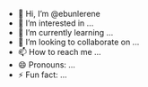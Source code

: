 - 👋 Hi, I’m @ebunlerene
- 👀 I’m interested in ...
- 🌱 I’m currently learning ...
- 💞️ I’m looking to collaborate on ...
- 📫 How to reach me ...
- 😄 Pronouns: ...
- ⚡ Fun fact: ...

<!---
ebunlerene/ebunlerene is a ✨ special ✨ repository because its `README.md` (this file) appears on your GitHub profile.
You can click the Preview link to take a look at your changes.
--->
